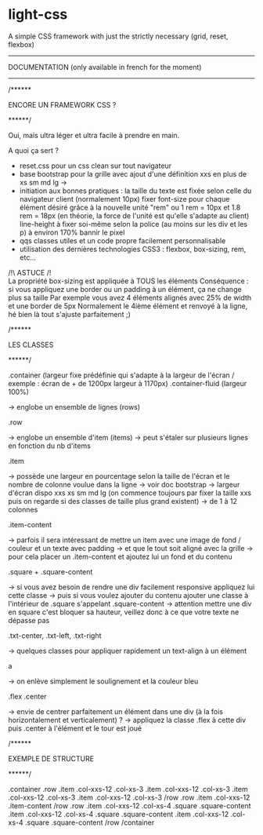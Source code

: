 # light-css
A simple CSS framework with just the strictly necessary (grid, reset, flexbox)


--------------------

DOCUMENTATION (only available in french for the moment)

--------------------

/******

ENCORE UN FRAMEWORK CSS ?

******/

Oui, mais ultra léger et ultra facile à prendre en main.

A quoi ça sert ?

-   reset.css pour un css clean sur tout navigateur
-   base bootstrap pour la grille avec ajout d'une définition xxs en plus de xs sm md lg ->
-   initiation aux bonnes pratiques : la taille du texte est fixée selon celle du navigateur client (normalement 10px)
    fixer font-size pour chaque élément désiré grâce à la nouvelle unité "rem" ou 1 rem = 10px et 1.8 rem = 18px (en théorie, la force de l'unité est qu'elle s'adapte au client)
    line-height à fixer soi-même selon la police (au moins sur les div et les p) à environ 170%
    bannir le pixel
-   qqs classes utiles et un code propre facilement personnalisable
-   utilisation des dernières technologies CSS3 : flexbox, box-sizing, rem, etc...

/!\ ASTUCE /!\
La propriété box-sizing est appliquée à TOUS les éléments
Conséquence : si vous appliquez une border ou un padding à un élément, ça ne change plus sa taille
Par exemple vous avez 4 éléments alignés avec 25% de width et une border de 5px
Normalement le 4ième élément et renvoyé à la ligne, hé bien là tout s'ajuste parfaitement ;)

/******

LES CLASSES

******/

.container (largeur fixe prédéfinie qui s'adapte à la largeur de l'écran / exemple : écran de + de 1200px largeur à 1170px)
.container-fluid (largeur 100%)

-> englobe un ensemble de lignes (rows)

.row

-> englobe un ensemble d'item (items)
-> peut s'étaler sur plusieurs lignes en fonction du nb d'items

.item

-> possède une largeur en pourcentage selon la taille de l'écran et le nombre de colonne voulue dans la ligne
-> voir doc bootstrap
-> largeur d'écran dispo xxs xs sm md lg (on commence toujours par fixer la taille xxs puis on regarde si des classes de taille plus grand existent)
-> de 1 à 12 colonnes

.item-content

-> parfois il sera intéressant de mettre un item avec une image de fond / couleur et un texte avec padding
-> et que le tout soit aligné avec la grille
-> pour cela placer un .item-content et ajoutez lui un fond et du contenu

.square + .square-content

-> si vous avez besoin de rendre une div facilement responsive appliquez lui cette classe
-> puis si vous voulez ajouter du contenu ajouter une classe à l'intérieur de .square s'appelant .square-content
-> attention mettre une div en square c'est bloquer sa hauteur, veillez donc à ce que votre texte ne dépasse pas

.txt-center, .txt-left, .txt-right

-> quelques classes pour appliquer rapidement un text-align à un élément

a

-> on enlève simplement le soulignement et la couleur bleu

.flex .center

-> envie de centrer parfaitement un élément dans une div (à la fois horizontalement et verticalement) ?
-> appliquez la classe .flex à cette div puis .center à l'élément et le tour est joué

/******

EXEMPLE DE STRUCTURE

******/

.container
    .row
        .item .col-xxs-12 .col-xs-3
        .item .col-xxs-12 .col-xs-3
        .item .col-xxs-12 .col-xs-3
        .item .col-xxs-12 .col-xs-3
    /row
    .row
        .item .col-xxs-12
            .item-content
    /row
    .row
        .item .col-xxs-12 .col-xs-4
            .square
                .square-content
        .item .col-xxs-12 .col-xs-4
                    .square
                        .square-content
        .item .col-xxs-12 .col-xs-4
                    .square
                        .square-content
    /row
/container